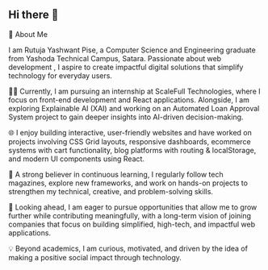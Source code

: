 ## Hi there 👋

🚀 About Me

I am Rutuja Yashwant Pise, a Computer Science and Engineering graduate from Yashoda Technical Campus, Satara. Passionate about web development , I aspire to create impactful digital solutions that simplify technology for everyday users.

👩‍💻 Currently, I am pursuing an internship at ScaleFull Technologies, where I focus on front-end development and React applications. Alongside, I am exploring Explainable AI (XAI) and working on an Automated Loan Approval System project to gain deeper insights into AI-driven decision-making.

🌐 I enjoy building interactive, user-friendly websites and have worked on projects involving CSS Grid layouts, responsive dashboards, ecommerce systems with cart functionality, blog platforms with routing & localStorage, and modern UI components using React.

📖 A strong believer in continuous learning, I regularly follow tech magazines, explore new frameworks, and work on hands-on projects to strengthen my technical, creative, and problem-solving skills.

🚀 Looking ahead, I am eager to pursue opportunities that allow me to grow further while contributing meaningfully, with a long-term vision of joining companies that focus on building simplified, high-tech, and impactful web applications.

💡 Beyond academics, I am curious, motivated, and driven by the idea of making a positive social impact through technology.
